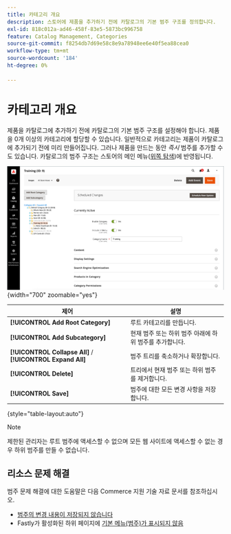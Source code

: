 ```yaml
---
title: 카테고리 개요
description: 스토어에 제품을 추가하기 전에 카탈로그의 기본 범주 구조를 정의합니다.
exl-id: 818c012a-ad46-458f-83e5-5873bc996758
feature: Catalog Management, Categories
source-git-commit: f8254db7d69e58c8e9a78948ee6e40f5ea88cea0
workflow-type: tm+mt
source-wordcount: '184'
ht-degree: 0%

---
```


# 카테고리 개요

제품을 카탈로그에 추가하기 전에 카탈로그의 기본 범주 구조를 설정해야 합니다. 제품을 0개 이상의 카테고리에 할당할 수 있습니다. 일반적으로 카테고리는 제품이 카탈로그에 추가되기 전에 미리 만들어집니다. 그러나 제품을 만드는 동안 _즉시_ 범주를 추가할 수도 있습니다. 카탈로그의 범주 구조는 스토어의 메인 메뉴([위쪽 탐색](navigation-top.md))에 반영됩니다.

![범주 트리](./assets/category-selected.png){width="700" zoomable="yes"}

| 제어 | 설명 |
|--- |--- |
| **[!UICONTROL Add Root Category]** | 루트 카테고리를 만듭니다. |
| **[!UICONTROL Add Subcategory]** | 현재 범주 또는 하위 범주 아래에 하위 범주를 추가합니다. |
| **[!UICONTROL Collapse All]** / **[!UICONTROL Expand All]** | 범주 트리를 축소하거나 확장합니다. |
| **[!UICONTROL Delete]** | 트리에서 현재 범주 또는 하위 범주를 제거합니다. |
| **[!UICONTROL Save]** | 범주에 대한 모든 변경 사항을 저장합니다. |

{style="table-layout:auto"}

>[!NOTE]
>
>제한된 관리자는 루트 범주에 액세스할 수 없으며 모든 웹 사이트에 액세스할 수 없는 경우 하위 범주를 만들 수 없습니다.

## 리소스 문제 해결

범주 문제 해결에 대한 도움말은 다음 Commerce 지원 기술 자료 문서를 참조하십시오.

- [범주의 변경 내용이 저장되지 않습니다](https://experienceleague.adobe.com/docs/commerce-knowledge-base/kb/troubleshooting/miscellaneous/changes-to-categories-are-not-being-saved.html?lang=ko)
- Fastly가 활성화된 하위 페이지에 [기본 메뉴(범주)가 표시되지 않음](https://experienceleague.adobe.com/docs/commerce-knowledge-base/kb/troubleshooting/miscellaneous/main-menu-categories-not-displayed-on-subpages-with-fastly-enabled.html?lang=ko)
